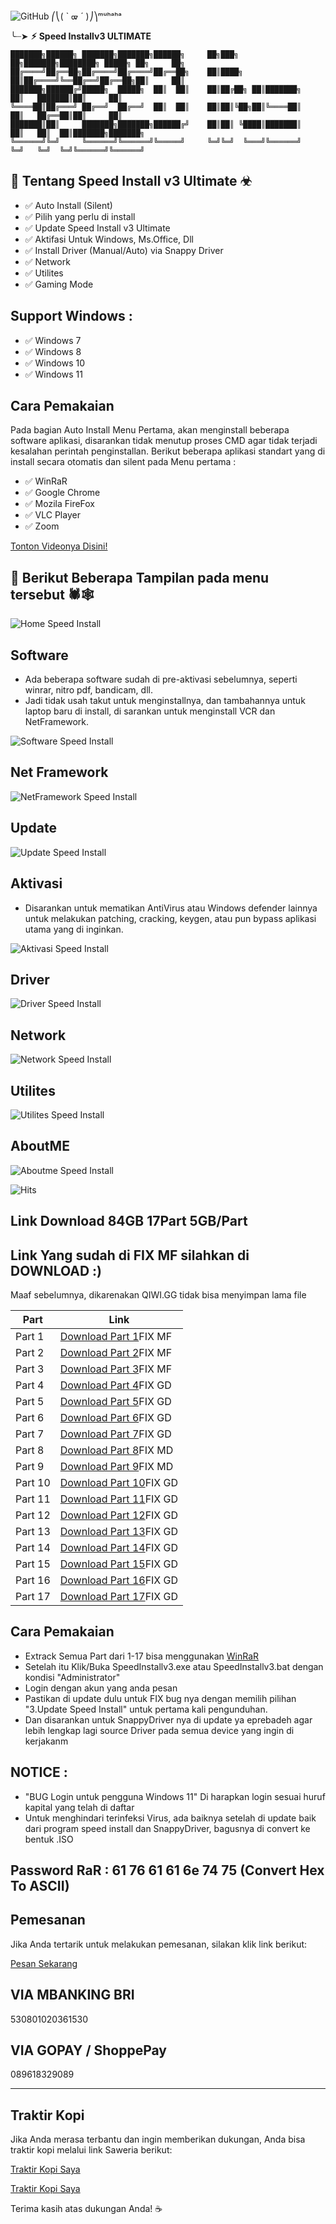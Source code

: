 ![GitHub](https://img.shields.io/badge/GitHub-Batch_File_Scripting-blue?style=for-the-badge&logo=github)
⎛⎝( ` ᢍ ´ )⎠⎞ᵐᵘʰᵃʰᵃ

╰┈➤ **⚡︎ Speed Installv3 ULTIMATE**  

    
    ███████╗██████╗ ███████╗███████╗██████╗     ██╗███╗   ██╗███████╗████████╗ █████╗ ██╗     ██╗     
    ██╔════╝██╔══██╗██╔════╝██╔════╝██╔══██╗    ██║████╗  ██║██╔════╝╚══██╔══╝██╔══██╗██║     ██║     
    ███████╗██████╔╝█████╗  █████╗  ██║  ██║    ██║██╔██╗ ██║███████╗   ██║   ███████║██║     ██║     
    ╚════██║██╔═══╝ ██╔══╝  ██╔══╝  ██║  ██║    ██║██║╚██╗██║╚════██║   ██║   ██╔══██║██║     ██║     
    ███████║██║     ███████╗███████╗██████╔╝    ██║██║ ╚████║███████║   ██║   ██║  ██║███████╗███████╗
    ╚══════╝╚═╝     ╚══════╝╚══════╝╚═════╝     ╚═╝╚═╝  ╚═══╝╚══════╝   ╚═╝   ╚═╝  ╚═╝╚══════╝╚══════╝
    
 ## 👾 Tentang Speed Install v3 Ultimate ☣︎
- ✅ Auto Install (Silent)
- ✅ Pilih yang perlu di install
- ✅ Update Speed Install v3 Ultimate
- ✅ Aktifasi Untuk Windows, Ms.Office, Dll
- ✅ Install Driver (Manual/Auto) via Snappy Driver
- ✅ Network
- ✅ Utilites
- ✅ Gaming Mode

## Support Windows :
- ✅ Windows 7
- ✅ Windows 8
- ✅ Windows 10
- ✅ Windows 11

## Cara Pemakaian

Pada bagian Auto Install Menu Pertama, akan menginstall beberapa software aplikasi, disarankan tidak menutup proses CMD agar tidak terjadi kesalahan perintah penginstallan. Berikut beberapa aplikasi standart yang di install secara otomatis dan silent pada Menu pertama :
- ✅ WinRaR
- ✅ Google Chrome
- ✅ Mozila FireFox
- ✅ VLC Player
- ✅ Zoom

[Tonton Videonya Disini!](https://www.youtube.com/watch?v=dVzyeCEZoks&t=1s)


## 📜 Berikut Beberapa Tampilan pada menu tersebut 🕷🕸️
![Home Speed Install](./capture/home.png)

## Software
- Ada beberapa software sudah di pre-aktivasi sebelumnya, seperti winrar, nitro pdf, bandicam, dll.
- Jadi tidak usah takut untuk menginstallnya, dan tambahannya untuk laptop baru di install, di sarankan untuk menginstall VCR dan NetFramework.

![Software Speed Install](./capture/software.png)

## Net Framework
![NetFramework Speed Install](./capture/netframework.png)

## Update
![Update Speed Install](./capture/UpdateSPv3.png)

## Aktivasi
- Disarankan untuk mematikan AntiVirus atau Windows defender lainnya untuk melakukan patching, cracking, keygen, atau pun bypass aplikasi utama yang di inginkan.

![Aktivasi Speed Install](./capture/aktivasi.png)

## Driver
![Driver Speed Install](./capture/driver.png)

## Network
![Network Speed Install](./capture/network.png)

## Utilites
![Utilites Speed Install](./capture/utilites.png)

## AboutME
![Aboutme Speed Install](./capture/aboutme.png)

![Hits](https://hits.seeyoufarm.com/api/count/incr/badge.svg?url=https%3A%2F%2Fgithub.com%2Fandrew7str%2Fspeedinstallv3&count_bg=%2379C83D&title_bg=%23555555&icon=github.svg&icon_color=%23E7E7E7&title=views&edge_flat=false)

## Link Download 84GB 17Part 5GB/Part
## Link Yang sudah di FIX MF silahkan di DOWNLOAD :)
Maaf sebelumnya, dikarenakan QIWI.GG tidak bisa menyimpan lama file

| Part | Link |
|------|------|
| Part 1 | [Download Part 1](https://drive.google.com/file/d/1e0s-3W0cc6KMxpGm5MinQLuUltZzuGN9/view?usp=sharing)FIX MF |
| Part 2 | [Download Part 2](https://www.mediafire.com/file/xffn29iywtldj11/speedinstallv3.part02.rar/file)FIX MF |
| Part 3 | [Download Part 3](https://www.mediafire.com/file/8g8znrca2nlbzpi/speedinstallv3.part03.rar/file)FIX MF |
| Part 4 | [Download Part 4](https://drive.google.com/file/d/1_B3QfAwVIWm2NBN3oW6WNAD_e5-vaXBl/view?usp=sharing)FIX GD |
| Part 5 | [Download Part 5](https://drive.google.com/file/d/1Xi_LbXi7DVpiCfxXc2u4rXqB3QDbs2OW/view?usp=sharing)FIX GD |
| Part 6 | [Download Part 6](https://drive.google.com/file/d/1Y5tWa0bTR3njaL8C_JsLCqPxKkrSrcwE/view?usp=sharing)FIX GD |
| Part 7 | [Download Part 7](https://drive.google.com/file/d/1VYoSnj9o0xuIVcVL99Q9aBDjPY0WbadK/view?usp=sharing)FIX GD|
| Part 8 | [Download Part 8](https://www.mediafire.com/file/4allstu4ew1uctx/speedinstallv3.part08.rar/file)FIX MD|
| Part 9 | [Download Part 9](https://www.mediafire.com/file/3sfr4s89ir3qdc1/speedinstallv3.part09.rar/file)FIX MD |
| Part 10 | [Download Part 10](https://drive.google.com/file/d/1cKfh1djT9WIN3KldW5WO3hVxERFbvGy4/view?usp=sharing)FIX GD |
| Part 11 | [Download Part 11](https://drive.google.com/file/d/1Axr3y4VTHsUhTTj-VLaaI3rwmztoVz0B/view?usp=sharing)FIX GD |
| Part 12 | [Download Part 12](https://drive.google.com/file/d/12os-SIHoTtTaTWxaXFJqqyomQLv2kEkQ/view?usp=sharing)FIX GD |
| Part 13 | [Download Part 13](https://drive.google.com/file/d/1-0lhHqetE-xqxrt0XOsCCVKyBB_dMQKP/view?usp=sharing)FIX GD |
| Part 14 | [Download Part 14](https://drive.google.com/file/d/1-1ZYWH4s4ZQnv191XCj1-eqtZLb2zkqa/view?usp=sharing)FIX GD |
| Part 15 | [Download Part 15](https://drive.google.com/file/d/1-8p4nh93YbBL8DVDkDXZbqUoBfEMCkpb/view?usp=sharing)FIX GD |
| Part 16 | [Download Part 16](https://drive.google.com/file/d/1qGwx0fPZQZWuBovKDSyyIPcZ9S1kyVfd/view?usp=sharing)FIX GD |
| Part 17 | [Download Part 17](https://drive.google.com/file/d/19-pf1umlviAcXGcWADeZFLPMP-jIdBm0/view?usp=sharing)FIX GD |

## Cara Pemakaian
* Extrack Semua Part dari 1-17 bisa menggunakan [WinRaR](https://www.win-rar.com/download.html?&L=01)
* Setelah itu Klik/Buka SpeedInstallv3.exe atau SpeedInstallv3.bat dengan kondisi "Administrator"
* Login dengan akun yang anda pesan
* Pastikan di update dulu untuk FIX bug nya dengan memilih pilihan "3.Update Speed Install" untuk pertama kali pengunduhan.
* Dan disarankan untuk SnappyDriver nya di update ya eprebadeh agar lebih lengkap lagi source Driver pada semua device yang ingin di kerjakanm

## NOTICE : 
* "BUG Login untuk pengguna Windows 11" Di harapkan login sesuai huruf kapital yang telah di daftar
* Untuk menghindari terinfeksi Virus, ada baiknya setelah di update baik dari program speed install dan SnappyDriver, bagusnya di convert ke bentuk .ISO

## Password RaR : 61 76 61 61 6e 74 75 (Convert Hex To ASCII)

## Pemesanan

Jika Anda tertarik untuk melakukan pemesanan, silakan klik link berikut:

[Pesan Sekarang](https://andrew-exe.blogspot.com/2024/09/speed-install-v3.html)

## VIA MBANKING BRI

530801020361530

## VIA GOPAY / ShoppePay

089618329089

_____________________________________

## Traktir Kopi

Jika Anda merasa terbantu dan ingin memberikan dukungan, Anda bisa traktir kopi melalui link Saweria berikut:

[Traktir Kopi Saya](https://saweria.co/andrewsianturi)

[Traktir Kopi Saya](https://saweria.co/speedinstall)

Terima kasih atas dukungan Anda! ☕
